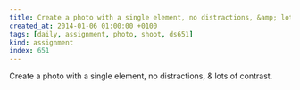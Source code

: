 ```yaml
---
title: Create a photo with a single element, no distractions, &amp; lots of contrast.
created_at: 2014-01-06 01:00:00 +0100
tags: [daily, assignment, photo, shoot, ds651]
kind: assignment
index: 651
---
```


Create a photo with a single element, no distractions, &amp; lots of contrast.
